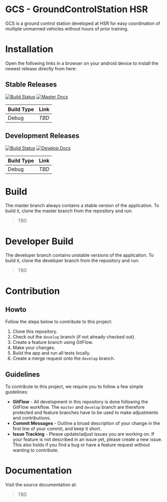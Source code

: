 GCS - GroundControlStation HSR
==============================

GCS is a ground control station developed at HSR for easy coordination of multiple unmanned vehicles without hours of prior training.

# Installation

Open the following links in a browser on your android device to install the newest release directly from here:

## Stable Releases

[![Build Status](https://travis-ci.com/ILT-HSR/hmi-android.svg?branch=master)](https://travis-ci.com/ILT-HSR/hmi-android) [![Master Docs](https://img.shields.io/badge/docs-master-blue.svg)](https://ilt-hsr.github.io/hmi-android/master)

| Build Type | Link   |
|------------|--------|
| Debug      | _TBD_  |

## Development Releases

[![Build Status](https://travis-ci.com/ILT-HSR/hmi-android.svg?branch=develop)](https://travis-ci.com/ILT-HSR/hmi-android) [![Develop Docs](https://img.shields.io/badge/docs-develop-blue.svg)](https://ilt-hsr.github.io/hmi-android/develop)

| Build Type | Link   |
|------------|--------|
| Debug      | _TBD_  |

# Build

The master branch always contains a stable version of the application. To build it, clone the master branch from the repository and run:
> TBD

# Developer Build

The developer branch contains unstable versions of the application. To build it, clone the developer branch from the repository and run:
> TBD

# Contribution

## Howto

Follow the steps below to contribute to this project:

1. Clone this repository.
2. Check out the `develop` branch (if not already checked out).
3. Create a feature branch using GitFlow.
4. Make your changes.
5. Build the app and run all tests locally.
6. Create a merge request onto the `develop` branch.

## Guidelines

To contribute to this project, we require you to follow a few simple guidelines:

- **GitFlow** - All development in this repository is done following the GitFlow workflow. The `master` and `develop` branch are therefore protected and feature branches have to be used to make adjustments and contributions.
- **Commit Messages** - Outline a broad description of your change in the first line of your commit,
and keep it short.
- **Issue Tracking** - Please update/adjust issues you are working on. If your feature is not described in an issue yet, please create a new issue. This also holds if you find a bug or have a feature request without wanting to contribute.

# Documentation

Visit the source documentation at:
> TBD
